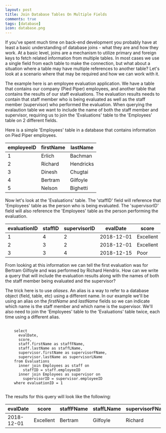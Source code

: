 ```yaml
---
layout: post
title: Join Database Tables On Multiple Fields
comments: true
tags: [database]
icon: database.png
---
```


If you've spent much time on back-end development you probably have at least a basic understanding of database joins - what they are and how they work. At a basic level, joins are a mechanism to utilize primary and foreign keys to fetch related information from multiple tables. In most cases we use a single field from each table to make the connection, but what about a situation where a table may have multiple references to another table? Let's look at a scenario where that may be required and how we can work with it.

The example here is an employee evaluation application. We have a table that contains our company (Pied Piper) employees, and another table that contains the results of our staff evaluations. The evaluation results needs to contain that staff member who is being evaluated as well as the staff member (supervisor) who performed the evaluation. When querying the evalaution table we want to include the name of both the staff member and supervisor, requiring us to join the 'Evaluations' table to the 'Employees' table on 2 different fields.

Here is a simple 'Employees' table in a database that contains information on Pied Piper employees.
<table>
  <thead>
    <tr>
      <th>employeeID</th>
      <th>firstName</th>
      <th>lastName</th>
    </tr>
  </thead>
  <tbody>
    <tr>
      <td>1</td>
      <td>Erlich</td>
      <td>Bachman</td>
    </tr>
    <tr>
      <td>2</td>
      <td>Richard</td>
      <td>Hendricks</td>
    </tr>
    <tr>
      <td>3</td>
      <td>Dinesh</td>
      <td>Chugtai</td>
    </tr>
    <tr>
      <td>4</td>
      <td>Bertram</td>
      <td>Gilfoyle</td>
    </tr>
    <tr>
      <td>5</td>
      <td>Nelson</td>
      <td>Bighetti</td>
    </tr>
  </tbody>
</table>

Now let's look at the 'Evaluations' table. The 'staffID' field will reference that 'Employees' table as the person who is being evaluated. The 'supervisorID' field will also reference the 'Employees' table as the person performing the evaluation.
<table>
  <thead>
    <tr>
      <th>evaluationID</th>
      <th>staffID</th>
      <th>supervisorID</th>
      <th>evalDate</th>
      <th>score</th>
    </tr>
  </thead>
  <tbody>
    <tr>
      <td>1</td>
      <td>4</td>
      <td>2</td>
      <td>2018-12-01</td>
      <td>Excellent</td>
    </tr>
    <tr>
      <td>2</td>
      <td>3</td>
      <td>2</td>
      <td>2018-12-01</td>
      <td>Excellent</td>
    </tr>
    <tr>
      <td>3</td>
      <td>3</td>
      <td>4</td>
      <td>2018-12-15</td>
      <td>Poor</td>
    </tr>
  </tbody>
</table>

From looking at this information we can tell the first evaluation was for  Bertram Gilfoyle and was performed by Richard Hendrix. How can we write a query that will include the evaluation results along with the names of both the staff member being evaluated and the supervisor?

The trick here is to use _aliases_. An alias is a way to refer to a database object (field, table, etc) using a different name. In our example we'll be using an alias on the _firstName_ and _lastName_ fields so we can indicate which name is the staff member and which name is the supervisor. We'll also need to join the 'Employees' table to the 'Evaluations' table twice, each time using a different alias.

<pre class="prettyprint lang-sql">
  <code class="language-sql">
    select
      evalDate,
      score,
      staff.firstName as staffFName,
      staff.lastName as staffLName,
      supervisor.firstName as supervisorFName,
      supervisor.lastName as supervisorLName
    from Evaluations
      inner join Employees as staff on
        staffID = staff.employeeID
      inner join Employees as supervisor on
        supervisorID = supervisor.employeeID
    where evaluationID = 1
  </code>
</pre>

The results for this query will look like the following:
<table>
  <thead>
    <tr>
      <th>evalDate</th>
      <th>score</th>
      <th>staffFName</th>
      <th>staffLName</th>
      <th>supervisorFName</th>
      <th>supervisorLName</th>
    </tr>
  </thead>
  <tbody>
    <tr>
      <td>2018-12-01</td>
      <td>Excellent</td>
      <td>Bertram</td>
      <td>Gilfoyle</td>
      <td>Richard</td>
      <td>Hendrix</td>
    </tr>
  </tbody>
</table>
